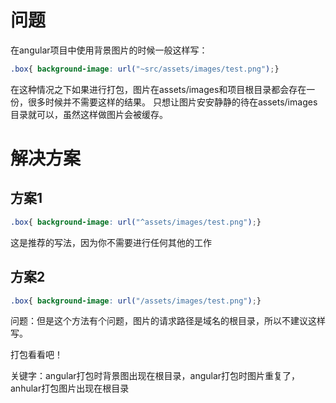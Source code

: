 # 问题
在angular项目中使用背景图片的时候一般这样写：
```css
.box{ background-image: url("~src/assets/images/test.png");}
```
在这种情况之下如果进行打包，图片在assets/images和项目根目录都会存在一份，很多时候并不需要这样的结果。
只想让图片安安静静的待在assets/images目录就可以，虽然这样做图片会被缓存。
<!--  -->

# 解决方案
## 方案1
```css
.box{ background-image: url("^assets/images/test.png");}
```
这是推荐的写法，因为你不需要进行任何其他的工作


## 方案2
```css
.box{ background-image: url("/assets/images/test.png");}
```
问题：但是这个方法有个问题，图片的请求路径是域名的根目录，所以不建议这样写。


打包看看吧！


关键字：angular打包时背景图出现在根目录，angular打包时图片重复了，anhular打包图片出现在根目录
